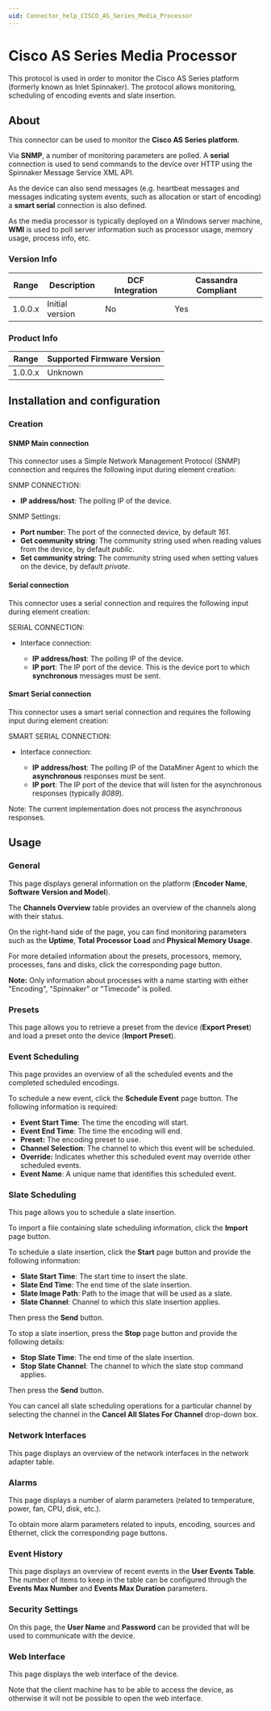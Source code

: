 ```yaml
---
uid: Connector_help_CISCO_AS_Series_Media_Processor
---
```


# Cisco AS Series Media Processor

This protocol is used in order to monitor the Cisco AS Series platform (formerly known as Inlet Spinnaker). The protocol allows monitoring, scheduling of encoding events and slate insertion.

## About

This connector can be used to monitor the **Cisco AS Series platform**.

Via **SNMP**, a number of monitoring parameters are polled. A **serial** connection is used to send commands to the device over HTTP using the Spinnaker Message Service XML API.

As the device can also send messages (e.g. heartbeat messages and messages indicating system events, such as allocation or start of encoding) a **smart serial** connection is also defined.

As the media processor is typically deployed on a Windows server machine, **WMI** is used to poll server information such as processor usage, memory usage, process info, etc.

### Version Info

| Range | Description | DCF Integration | Cassandra Compliant |
|------------------|-----------------|---------------------|-------------------------|
| 1.0.0.x          | Initial version | No                  | Yes                     |

### Product Info

| Range | Supported Firmware Version |
|------------------|-----------------------------|
| 1.0.0.x          | Unknown                     |

## Installation and configuration

### Creation

#### SNMP Main connection

This connector uses a Simple Network Management Protocol (SNMP) connection and requires the following input during element creation:

SNMP CONNECTION:

- **IP address/host**: The polling IP of the device.

SNMP Settings:

- **Port number**: The port of the connected device, by default *161*.
- **Get community string**: The community string used when reading values from the device, by default *public*.
- **Set community string**: The community string used when setting values on the device, by default *private*.

#### Serial connection

This connector uses a serial connection and requires the following input during element creation:

SERIAL CONNECTION:

- Interface connection:

  - **IP address/host**: The polling IP of the device.
  - **IP port**: The IP port of the device. This is the device port to which **synchronous** messages must be sent.

#### Smart Serial connection

This connector uses a smart serial connection and requires the following input during element creation:

SMART SERIAL CONNECTION:

- Interface connection:

  - **IP address/host**: The polling IP of the DataMiner Agent to which the **asynchronous** responses must be sent.
  - **IP port**: The IP port of the device that will listen for the asynchronous responses (typically *8089*).

Note: The current implementation does not process the asynchronous responses.

## Usage

### General

This page displays general information on the platform (**Encoder Name**, **Software Version and Model**).

The **Channels Overview** table provides an overview of the channels along with their status.

On the right-hand side of the page, you can find monitoring parameters such as the **Uptime**, **Total Processor** **Load** and **Physical Memory Usage**.

For more detailed information about the presets, processors, memory, processes, fans and disks, click the corresponding page button.

**Note:** Only information about processes with a name starting with either "Encoding", "Spinnaker" or "Timecode" is polled.

### Presets

This page allows you to retrieve a preset from the device (**Export Preset**) and load a preset onto the device (**Import Preset**).

### Event Scheduling

This page provides an overview of all the scheduled events and the completed scheduled encodings.

To schedule a new event, click the **Schedule Event** page button. The following information is required:

- **Event Start Time**: The time the encoding will start.
- **Event End Time**: The time the encoding will end.
- **Preset:** The encoding preset to use.
- **Channel Selection**: The channel to which this event will be scheduled.
- **Override:** Indicates whether this scheduled event may override other scheduled events.
- **Event Name**: A unique name that identifies this scheduled event.

### Slate Scheduling

This page allows you to schedule a slate insertion.

To import a file containing slate scheduling information, click the **Import** page button.

To schedule a slate insertion, click the **Start** page button and provide the following information:

- **Slate Start Time**: The start time to insert the slate.
- **Slate End Time**: The end time of the slate insertion.
- **Slate Image Path**: Path to the image that will be used as a slate.
- **Slate Channel**: Channel to which this slate insertion applies.

Then press the **Send** button.

To stop a slate insertion, press the **Stop** page button and provide the following details:

- **Stop Slate Time**: The end time of the slate insertion.
- **Stop Slate Channel**: The channel to which the slate stop command applies.

Then press the **Send** button.

You can cancel all slate scheduling operations for a particular channel by selecting the channel in the **Cancel All Slates For Channel** drop-down box.

### Network Interfaces

This page displays an overview of the network interfaces in the network adapter table.

### Alarms

This page displays a number of alarm parameters (related to temperature, power, fan, CPU, disk, etc.).

To obtain more alarm parameters related to inputs, encoding, sources and Ethernet, click the corresponding page buttons.

### Event History

This page displays an overview of recent events in the **User Events Table**. The number of items to keep in the table can be configured through the **Events Max Number** and **Events Max Duration** parameters.

### Security Settings

On this page, the **User Name** and **Password** can be provided that will be used to communicate with the device.

### Web Interface

This page displays the web interface of the device.

Note that the client machine has to be able to access the device, as otherwise it will not be possible to open the web interface.
